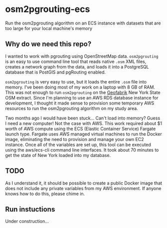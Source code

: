 # osm2pgrouting-ecs
Run the osm2pgrouting algorithm on an ECS instance with datasets that are too large for your local machine's memory

## Why do we need this repo?
I wanted to work with pgrouting using OpenStreetMap data. `osm2pgrouting` is an easy to use command line tool that reads native `.osm` XML files, creates a network graph from the data, and loads it into a PostgreSQL database that is PostGIS and pgRouting enabled.

`osm2pgrouting` is very easy to use, but it loads the entire `.osm` file into memory. I've been doing most of my work on a laptop with 8 GB of RAM. This was not enough to run `osm2pgrouting` on the [Geofabrik](https://Geofabrik.de) New York State OSM extract. Since I'm planning to use an AWS RDS database instance for development, I thought it made sense to provision some temporary AWS resources to run the osm2pgrouting algorithm on my study area.

Two months ago I would have been stuck... Can't load into memory? Guess I need a new computer! Not the case with AWS. This work required about $1 worth of AWS compute using the ECS (Elastic Container Service) Fargate launch type. Fargate uses AWS managed virtual machines to run the Docker image, eliminating the need to provision and manage your own EC2 instance. Once all of the variables are set up, this tool can be executed using the aws/ecs-cli command line interfaces. It took about 70 minutes to get the state of New York loaded into my database.

## TODO
As I understand it, it should be possible to create a public Docker image that does not include any private variables from my AWS environment. If anyone knows how to do this, please chime in.

## Run instuctions
Under construction...
